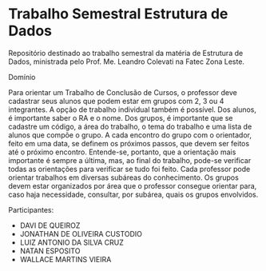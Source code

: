 # Trabalho Semestral Estrutura de Dados 

Repositório destinado ao trabalho semestral da matéria de Estrutura de Dados, ministrada pelo Prof. Me. Leandro Colevati na Fatec Zona Leste.

Domínio

Para orientar um Trabalho de Conclusão de Cursos, o professor deve cadastrar seus alunos que 
podem estar em grupos com 2, 3 ou 4 integrantes. A opção de trabalho individual também é 
possível. Dos alunos, é importante saber o RA e o nome. Dos grupos, é importante que se 
cadastre um código, a área do trabalho, o tema do trabalho e uma lista de alunos que compõe 
o grupo.
A cada encontro do grupo com o orientador, feito em uma data, se definem os próximos passos, 
que devem ser feitos até o próximo encontro. Entende-se, portanto, que a orientação mais 
importante é sempre a última, mas, ao final do trabalho, pode-se verificar todas as orientações 
para verificar se tudo foi feito.
Cada professor pode orientar trabalhos em diversas subáreas do conhecimento. Os grupos 
devem estar organizados por área que o professor consegue orientar para, caso haja 
necessidade, consultar, por subárea, quais os grupos envolvidos.

Participantes: 
 - DAVI DE QUEIROZ
 - JONATHAN DE OLIVEIRA CUSTODIO
 - LUIZ ANTONIO DA SILVA CRUZ
 - NATAN ESPOSITO
 - WALLACE MARTINS VIEIRA
